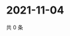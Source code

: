 # 2021-11-04

共 0 条

<!-- BEGIN WEIBO -->
<!-- 最后更新时间 Thu Nov 04 2021 02:16:08 GMT+0800 (China Standard Time) -->

<!-- END WEIBO -->
